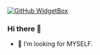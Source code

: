 [![GitHub WidgetBox](https://github-widgetbox.vercel.app/api/profile?username=lasypig&data=followers,repositories,stars,commits)](https://github.com/Jurredr/github-widgetbox)

### Hi there 👋

<!--
**lasypig/lasypig** is a ✨ _special_ ✨ repository because its `README.md` (this file) appears on your GitHub profile.

Here are some ideas to get you started:

- 🔭 I’m currently working on ...
- 🌱 I’m currently learning ...
- 👯 I’m looking to collaborate on ...
- 🤔 I’m looking for help with ...
- 💬 Ask me about ...
- 📫 How to reach me: ...
- 😄 Pronouns: ...
- ⚡ Fun fact: ...
-->

- 🤔 I’m looking for MYSELF.

